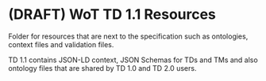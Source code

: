 # (DRAFT) WoT TD 1.1 Resources

Folder for resources that are next to the specification such as ontologies, context files and validation files.

TD 1.1 contains JSON-LD context, JSON Schemas for TDs and TMs and also ontology files that are shared by TD 1.0 and TD 2.0 users.
